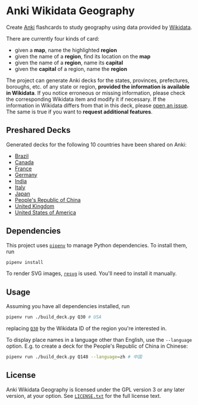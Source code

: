 # Anki Wikidata Geography

Create [Anki](https://ankisrs.net) flashcards to study geography using data
provided by [Wikidata](https://www.wikidata.org).

There are currently four kinds of card:
* given a **map**, name the highlighted **region**
* given the name of a **region**, find its location on the **map**
* given the name of a **region**, name its **capital**
* given the **capital** of a region, name the **region**

The project can generate Anki decks for the states, provinces, prefectures, boroughs, etc. of any state or region,
**provided the information is available in Wikidata**. If you notice erroneous or missing information, please check
the corresponding Wikidata item and modify it if necessary. If the information in Wikidata differs from that in this
deck, please [open an issue](https://github.com/Yorwba/anki-wikidata-geography/issues). The same is true
if you want to **request additional features**.

## Preshared Decks

Generated decks for the following 10 countries have been shared on Anki:

  * [Brazil](https://ankiweb.net/shared/info/1234388697)
  * [Canada](https://ankiweb.net/shared/info/1361428941)
  * [France](https://ankiweb.net/shared/info/1622455817)
  * [Germany](https://ankiweb.net/shared/info/1265574894)
  * [India](https://ankiweb.net/shared/info/1738560117)
  * [Italy](https://ankiweb.net/shared/info/1530926636)
  * [Japan](https://ankiweb.net/shared/info/1505876686)
  * [People's Republic of China](https://ankiweb.net/shared/info/1579428780)
  * [United Kingdom](https://ankiweb.net/shared/info/762007376)
  * [United States of America](https://ankiweb.net/shared/info/374512320)

## Dependencies

This project uses [`pipenv`](https://docs.pipenv.org) to manage Python dependencies. To install them, run
```bash
pipenv install
```

To render SVG images, [`resvg`](https://github.com/RazrFalcon/resvg) is used. You'll need to install it manually.

## Usage

Assuming you have all dependencies installed, run
```bash
pipenv run ./build_deck.py Q30 # USA
```
replacing [`Q30`](https://www.wikidata.org/wiki/Q30) by the Wikidata ID of the
region you're interested in.

To display place names in a language other than English, use the `--language`
option. E.g. to create a deck for the People's Republic of China in Chinese:
```bash
pipenv run ./build_deck.py Q148 --language=zh # 中国
```

## License

Anki Wikidata Geography is licensed under the GPL version 3 or any later
version, at your option. See [`LICENSE.txt`](LICENSE.txt) for the full license
text.

